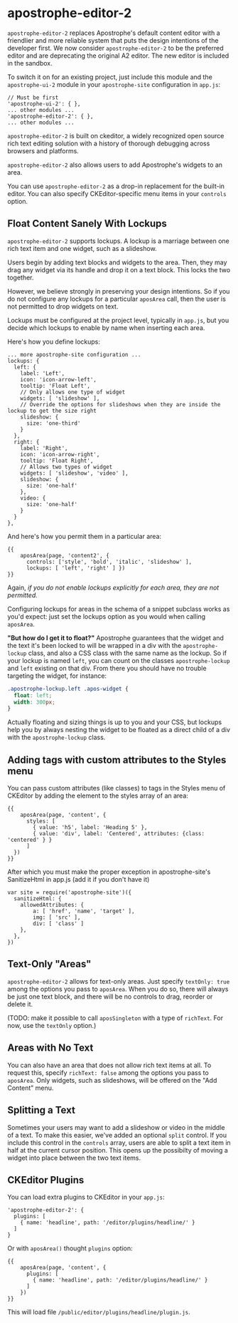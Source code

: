 # apostrophe-editor-2

`apostrophe-editor-2` replaces Apostrophe's default content editor with a friendlier and more reliable system that puts the design intentions of the developer first. We now consider `apostrophe-editor-2` to be the preferred editor and are deprecating the original A2 editor. The new editor is included in the sandbox.

To switch it on for an existing project, just include this module and the `apostrophe-ui-2` module in your `apostrophe-site` configuration in `app.js`:

    // Must be first
    'apostrophe-ui-2': { },
    ... other modules ...
    'apostrophe-editor-2': { },
    ... other modules ...

`apostrophe-editor-2` is built on ckeditor, a widely recognized open source rich text editing solution with a history of thorough debugging across browsers and platforms.

`apostrophe-editor-2` also allows users to add Apostrophe's widgets to an area.

You can use `apostrophe-editor-2` as a drop-in replacement for the built-in editor. You can also specify CKEditor-specific menu items in your `controls` option.

## Float Content Sanely With Lockups

`apostrophe-editor-2` supports lockups. A lockup is a marriage between one rich text item and one widget, such as a slideshow.

Users begin by adding text blocks and widgets to the area. Then, they may drag any widget via its handle and drop it on a text block. This locks the two together.

However, we believe strongly in preserving your design intentions. So if you do not configure any lockups for a particular `aposArea` call, then the user is not permitted to drop widgets on text.

Lockups must be configured at the project level, typically in `app.js`, but you decide which lockups to enable by name when inserting each area.

Here's how you define lockups:

    ... more apostrophe-site configuration ...
    lockups: {
      left: {
        label: 'Left',
        icon: 'icon-arrow-left',
        tooltip: 'Float Left',
        // Only allows one type of widget
        widgets: [ 'slideshow' ],
        // Override the options for slideshows when they are inside the lockup to get the size right
        slideshow: {
          size: 'one-third'
        }
      },
      right: {
        label: 'Right',
        icon: 'icon-arrow-right',
        tooltip: 'Float Right',
        // Allows two types of widget
        widgets: [ 'slideshow', 'video' ],
        slideshow: {
          size: 'one-half'
        },
        video: {
          size: 'one-half'
        }
      }
    },

And here's how you permit them in a particular area:

    {{
        aposArea(page, 'content2', {
          controls: ['style', 'bold', 'italic', 'slideshow' ],
          lockups: [ 'left', 'right' ] })
    }}

Again, *if you do not enable lockups explicitly for each area, they are not permitted.*

Configuring lockups for areas in the schema of a snippet subclass works as you'd expect: just set the lockups option as you would when calling `aposArea`.

**"But how do I get it to float?"** Apostrophe guarantees that the widget and the text it's been locked to will be wrapped in a div with the `apostrophe-lockup` class, and also a CSS class with the same name as the lockup. So if your lockup is named `left`, you can count on the classes `apostrophe-lockup` and `left` existing on that div. From there you should have no trouble targeting the widget, for instance:


```css
.apostrophe-lockup.left .apos-widget {
  float: left;
  width: 300px;
}
```

Actually floating and sizing things is up to you and your CSS, but lockups help you by always nesting the widget to be floated as a direct child of a div with the `apostrophe-lockup` class.

## Adding tags with custom attributes to the Styles menu
You can pass custom attributes (like classes) to tags in the Styles menu of CKEditor by adding the element to the styles array of an area:

    {{
        aposArea(page, 'content', {
          styles: [ 
            { value: 'h5', label: 'Heading 5' },
            { value: 'div', label: 'Centered', attributes: {class: 'centered' } }
          ] 
      })
    }}

After which you must make the proper exception in apostrophe-site's SanitizeHtml in app.js (add it if you don't have it)

    var site = require('apostrophe-site')({
      sanitizeHtml: {
        allowedAttributes: {
            a: [ 'href', 'name', 'target' ],
            img: [ 'src' ],
            div: [ 'class' ]
        },
      },
    })

## Text-Only "Areas"

`apostrophe-editor-2` allows for text-only areas. Just specify `textOnly: true` among the options you pass to `aposArea`. When you do so, there will always be just one text block, and there will be no controls to drag, reorder or delete it.

(TODO: make it possible to call `aposSingleton` with a type of `richText`. For now, use the `textOnly` option.)

## Areas with No Text

You can also have an area that does not allow rich text items at all. To request this, specify `richText: false` among the options you pass to `aposArea`. Only widgets, such as slideshows, will be offered on the "Add Content" menu.

## Splitting a Text

Sometimes your users may want to add a slideshow or video in the middle of a text. To make this easier, we've added an optional `split` control. If you include this control in the `controls` array, users are able to split a text item in half at the current cursor position. This opens up the possibilty of moving a widget into place between the two text items.

## CKEditor Plugins

You can load extra plugins to CKEditor in your `app.js`:

    'apostrophe-editor-2': {
      plugins: [
        { name: 'headline', path: '/editor/plugins/headline/' }
      ]
    }

Or with `aposArea()` thought `plugins` option:

    {{
        aposArea(page, 'content', {
          plugins: [
            { name: 'headline', path: '/editor/plugins/headline/' }
          ]
        })
    }}

This will load file `/public/editor/plugins/headline/plugin.js`.
